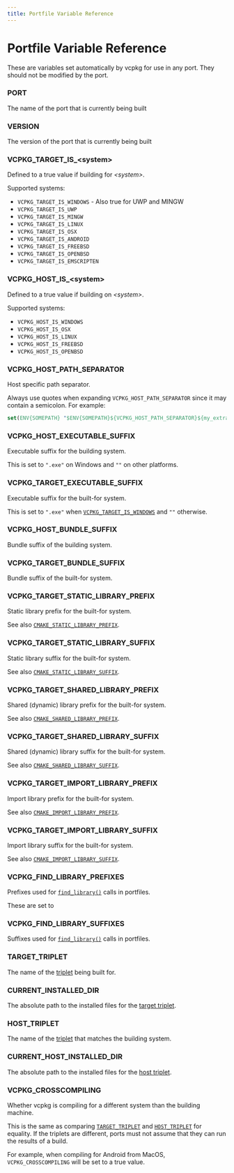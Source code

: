 ```yaml
---
title: Portfile Variable Reference
---
```


# Portfile Variable Reference

These are variables set automatically by vcpkg for use in any port. They should not be modified by the port.

### PORT
The name of the port that is currently being built

### VERSION
The version of the port that is currently being built

### VCPKG_TARGET_IS_\<system\>
Defined to a true value if building for *\<system\>*.

Supported systems:
- `VCPKG_TARGET_IS_WINDOWS` - Also true for UWP and MINGW
- `VCPKG_TARGET_IS_UWP`
- `VCPKG_TARGET_IS_MINGW`
- `VCPKG_TARGET_IS_LINUX`
- `VCPKG_TARGET_IS_OSX`
- `VCPKG_TARGET_IS_ANDROID`
- `VCPKG_TARGET_IS_FREEBSD`
- `VCPKG_TARGET_IS_OPENBSD`
- `VCPKG_TARGET_IS_EMSCRIPTEN`

### VCPKG_HOST_IS_\<system\>
Defined to a true value if building on *\<system\>*.

Supported systems:
- `VCPKG_HOST_IS_WINDOWS`
- `VCPKG_HOST_IS_OSX`
- `VCPKG_HOST_IS_LINUX`
- `VCPKG_HOST_IS_FREEBSD`
- `VCPKG_HOST_IS_OPENBSD`

### VCPKG_HOST_PATH_SEPARATOR
Host specific path separator.

Always use quotes when expanding `VCPKG_HOST_PATH_SEPARATOR` since it may contain a semicolon. For example:
```cmake
set(ENV{SOMEPATH} "$ENV{SOMEPATH}${VCPKG_HOST_PATH_SEPARATOR}${my_extra_path}")
```

### VCPKG_HOST_EXECUTABLE_SUFFIX
Executable suffix for the building system.

This is set to `".exe"` on Windows and `""` on other platforms.

### VCPKG_TARGET_EXECUTABLE_SUFFIX
Executable suffix for the built-for system.

This is set to `".exe"` when [`VCPKG_TARGET_IS_WINDOWS`](#VCPKG_TARGET_IS_\<system\>) and `""` otherwise.

### VCPKG_HOST_BUNDLE_SUFFIX
Bundle suffix of the building system.

### VCPKG_TARGET_BUNDLE_SUFFIX
Bundle suffix of the built-for system.

### VCPKG_TARGET_STATIC_LIBRARY_PREFIX
Static library prefix for the built-for system.

See also [`CMAKE_STATIC_LIBRARY_PREFIX`](https://cmake.org/cmake/help/latest/variable/CMAKE_STATIC_LIBRARY_PREFIX.html).

### VCPKG_TARGET_STATIC_LIBRARY_SUFFIX
Static library suffix for the built-for system.

See also [`CMAKE_STATIC_LIBRARY_SUFFIX`](https://cmake.org/cmake/help/latest/variable/CMAKE_STATIC_LIBRARY_SUFFIX.html).

### VCPKG_TARGET_SHARED_LIBRARY_PREFIX
Shared (dynamic) library prefix for the built-for system.

See also [`CMAKE_SHARED_LIBRARY_PREFIX`](https://cmake.org/cmake/help/latest/variable/CMAKE_SHARED_LIBRARY_PREFIX.html).

### VCPKG_TARGET_SHARED_LIBRARY_SUFFIX
Shared (dynamic) library suffix for the built-for system.

See also [`CMAKE_SHARED_LIBRARY_SUFFIX`](https://cmake.org/cmake/help/latest/variable/CMAKE_SHARED_LIBRARY_SUFFIX.html).

### VCPKG_TARGET_IMPORT_LIBRARY_PREFIX
Import library prefix for the built-for system.

See also [`CMAKE_IMPORT_LIBRARY_PREFIX`](https://cmake.org/cmake/help/latest/variable/CMAKE_IMPORT_LIBRARY_PREFIX.html).

### VCPKG_TARGET_IMPORT_LIBRARY_SUFFIX
Import library suffix for the built-for system.

See also [`CMAKE_IMPORT_LIBRARY_SUFFIX`](https://cmake.org/cmake/help/latest/variable/CMAKE_IMPORT_LIBRARY_SUFFIX.html).

### VCPKG_FIND_LIBRARY_PREFIXES
Prefixes used for [`find_library()`][] calls in portfiles.

These are set to 

### VCPKG_FIND_LIBRARY_SUFFIXES
Suffixes used for [`find_library()`][] calls in portfiles.

[`find_library()`]: https://cmake.org/cmake/help/latest/command/find_library.html

### TARGET_TRIPLET
The name of the [triplet](../users/triplets.md) being built for.

### CURRENT_INSTALLED_DIR
The absolute path to the installed files for the [target triplet](#target_triplet).

### HOST_TRIPLET
The name of the [triplet](../users/triplets.md) that matches the building system.

### CURRENT_HOST_INSTALLED_DIR
The absolute path to the installed files for the [host triplet](#host_triplet).

### VCPKG_CROSSCOMPILING
Whether vcpkg is compiling for a different system than the building machine.

This is the same as comparing [`TARGET_TRIPLET`](#target_triplet) and [`HOST_TRIPLET`](#host_triplet) for equality. If the triplets are different, ports must not assume that they can run the results of a build.

For example, when compiling for Android from MacOS, `VCPKG_CROSSCOMPILING` will be set to a true value.
